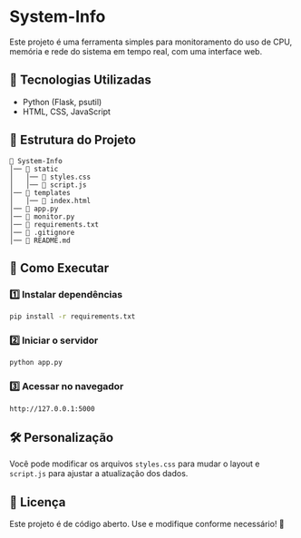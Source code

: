 # System-Info

Este projeto é uma ferramenta simples para monitoramento do uso de CPU, memória e rede do sistema em tempo real, com uma interface web.

## 📌 Tecnologias Utilizadas
- Python (Flask, psutil)
- HTML, CSS, JavaScript

## 📂 Estrutura do Projeto
```
📁 System-Info
│── 📁 static
│   │── 📄 styles.css
│   │── 📄 script.js
│── 📁 templates
│   │── 📄 index.html
│── 📄 app.py
│── 📄 monitor.py
│── 📄 requirements.txt
│── 📄 .gitignore
│── 📄 README.md
```

## 🚀 Como Executar
### 1️⃣ Instalar dependências
```bash
pip install -r requirements.txt
```

### 2️⃣ Iniciar o servidor
```bash
python app.py
```

### 3️⃣ Acessar no navegador
```
http://127.0.0.1:5000
```

## 🛠️ Personalização
Você pode modificar os arquivos `styles.css` para mudar o layout e `script.js` para ajustar a atualização dos dados.

## 📜 Licença
Este projeto é de código aberto. Use e modifique conforme necessário! 🎉
